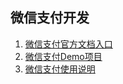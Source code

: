 
## 微信支付开发
1. [微信支付官方文档入口](https://pay.weixin.qq.com/wiki/doc/api/index.html)
1. [微信支付Demo项目](https://github.com/binarywang/weixin-java-pay-demo)
1. [微信支付使用说明](https://github.com/Wechat-Group/weixin-java-tools/wiki/%E5%BE%AE%E4%BF%A1%E6%94%AF%E4%BB%98)

